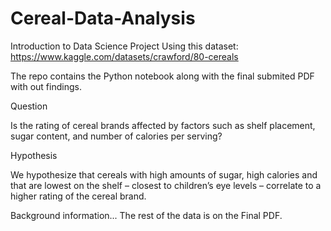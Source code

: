 # Cereal-Data-Analysis
Introduction to Data Science Project
Using this dataset: https://www.kaggle.com/datasets/crawford/80-cereals

The repo contains the Python notebook along with the final submited PDF with out findings.


Question

Is the rating of cereal brands affected by factors such as shelf placement, sugar content, and number of calories per serving?

Hypothesis

We hypothesize that cereals with high amounts of sugar, high calories and that are lowest
on the shelf – closest to children’s eye levels – correlate to a higher rating of the cereal
brand.

Background information...
The rest of the data is on the Final PDF.
